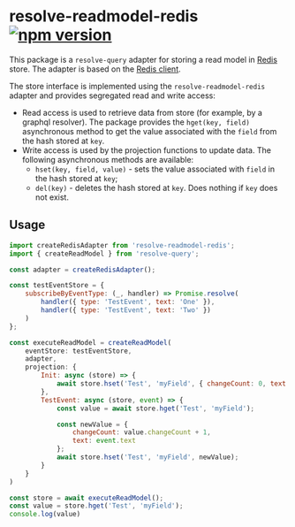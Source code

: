 
# **resolve-readmodel-redis** [![npm version](https://badge.fury.io/js/resolve-readmodel-redis.svg)](https://badge.fury.io/js/resolve-readmodel-redis)

This package is a `resolve-query` adapter for storing a read model in [Redis](https://redis.io/) store. The adapter is based on the [Redis client](https://github.com/NodeRedis/node_redis).

The store interface is implemented using the `resolve-readmodel-redis` adapter and provides segregated read and write access:
- Read access is used to retrieve data from store (for example, by a graphql resolver). The package provides the `hget(key, field)` asynchronous method to get the value associated with the `field` from the hash stored at `key`.
- Write access is used by the projection functions to update data. The following asynchronous methods are available:
    * `hset(key, field, value)` - sets the value associated with `field` in the hash stored at `key`;
    * `del(key)` - deletes the hash stored at `key`. Does nothing if `key` does not exist.

## Usage

```js
import createRedisAdapter from 'resolve-readmodel-redis';
import { createReadModel } from 'resolve-query';

const adapter = createRedisAdapter();

const testEventStore = {
    subscribeByEventType: (_, handler) => Promise.resolve(
        handler({ type: 'TestEvent', text: 'One' }),
        handler({ type: 'TestEvent', text: 'Two' })
    )
};

const executeReadModel = createReadModel(
    eventStore: testEventStore,
    adapter,
    projection: {
        Init: async (store) => {
            await store.hset('Test', 'myField', { changeCount: 0, text: 'Initial' })
        },
        TestEvent: async (store, event) => {
            const value = await store.hget('Test', 'myField');

            const newValue = { 
                changeCount: value.changeCount + 1,
                text: event.text
            };
            await store.hset('Test', 'myField', newValue);
        }
    }
)

const store = await executeReadModel();
const value = store.hget('Test', 'myField');
console.log(value)
```
